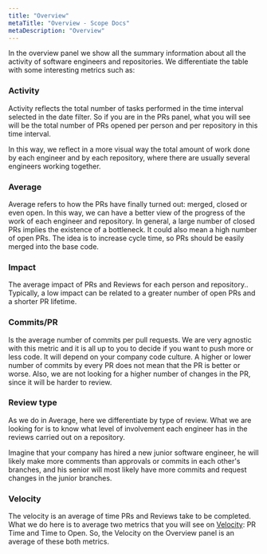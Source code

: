 ```yaml
---
title: "Overview"
metaTitle: "Overview - Scope Docs"
metaDescription: "Overview"
---
```


In the overview panel we show all the summary information about all the activity of software engineers and repositories. We differentiate the table with some interesting metrics such as:

### Activity

Activity reflects the total number of tasks performed in the time interval selected in the date filter. So if you are in the PRs panel, what you will see will be the total number of PRs opened per person and per repository in this time interval.

In this way, we reflect in a more visual way the total amount of work done by each engineer and by each repository, where there are usually several engineers working together.

### Average

Average refers to how the PRs have finally turned out: merged, closed or even open. In this way, we can have a better view of the progress of the work of each engineer and repository. In general, a large number of closed PRs implies the existence of a bottleneck. It could also mean a high number of open PRs. The idea is to increase cycle time, so PRs should be easily merged into the base code.

### Impact

The average impact of PRs and Reviews for each person and repository.. Typically, a low impact can be related to a greater number of open PRs and a shorter PR lifetime.

### Commits/PR

Is the average number of commits per pull requests. We are very agnostic with this metric and it is all up to you to decide if you want to push more or less code. It will depend on your company code culture. A higher or lower number of commits by every PR does not mean that the PR is better or worse. Also, we are not looking for a higher number of changes in the PR, since it will be harder to review. 

### Review type

As we do in Average, here we differentiate by type of review. What we are looking for is to know what level of involvement each engineer has in the reviews carried out on a repository.

Imagine that your company has hired a new junior software engineer, he will likely make more comments than approvals or commits in each other's branches, and his senior will most likely have more commits and request changes in the junior branches.

### Velocity

The velocity is an average of time PRs and Reviews take to be completed. What we do here is to average two metrics that you will see on [Velocity](https://docs.scope.ink/scope-metrics/4-velocity "velocity"): PR Time and Time to Open. So, the Velocity on the Overview panel is an average of these both metrics.